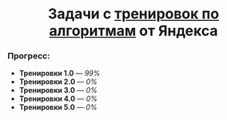 <h1 align="center">Задачи с <a href="https://yandex.ru/yaintern/algorithm-training">тренировок по алгоритмам</a> от Яндекса</h1>

<h3>Прогресс:</h3>
<ul>
  <li><b>Тренировки 1.0</b> &mdash; <i>99%</i></li>
  <li><b>Тренировки 2.0</b> &mdash; <i>0%</i></li>
  <li><b>Тренировки 3.0</b> &mdash; <i>0%</i></li>
  <li><b>Тренировки 4.0</b> &mdash; <i>0%</i></li>
  <li><b>Тренировки 5.0</b> &mdash; <i>0%</i></li>
  
</ul>

